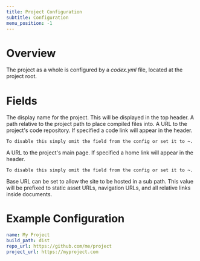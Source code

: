 ```yaml
---
title: Project Configuration
subtitle: Configuration
menu_position: -1
---
```



# Overview

The project as a whole is configured by a _codex.yml_ file, located at the 
project root.

# Fields

<Field name="name" type="String" required="true">
    The display name for the project. This will be displayed in the top header.
</Field>
<Field name="build_path" type="String">
    A path relative to the project path to place compiled files into.
</Field>
<Field name="repo_url" type="String">
    A URL to the project's code repository. If specified a code link will 
    appear in the header.

    To disable this simply omit the field from the config or set it to ~.
</Field>
<Field name="project_url" type="String">
    A URL to the project's main page. If specified a home link will 
    appear in the header.

    To disable this simply omit the field from the config or set it to ~.
</Field>
<Field name="base_url" type="String">
    Base URL can be set to allow the site to be hosted in a sub path. This 
    value will be prefixed to static asset URLs, navigation URLs, and all 
    relative links inside documents.
</Field>

# Example Configuration

```yaml
name: My Project
build_path: dist
repo_url: https://github.com/me/project
project_url: https://myproject.com
```
